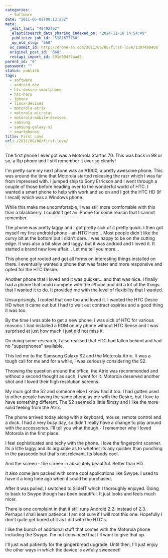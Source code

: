 ```yaml
---
categories:
  - Software
date: "2011-06-08T00:13:25Z"
meta:
  _edit_last: "48492462"
  _elasticsearch_data_sharing_indexed_on: "2024-11-18 14:54:49"
  _publicize_job_id: "5181677760"
  _wp_old_slug: "660"
  oc_commit_id: http://drone-ah.com/2011/06/08/first-love/1307488408
  original_post_id: "660"
  restapi_import_id: 591d994f7aad5
parent_id: "0"
password: ""
status: publish
tags:
  - software
  - android-dev
  - htc-desire-smartphone
  - htc-hero
  - iphone
  - linux-devices
  - motorola-atrix
  - motorola-microtac
  - motorola-mobile-devices
  - samsung
  - samsung-galaxy-s2
  - smartphones
title: First Love
url: /2011/06/08/first-love/
---
```


The first phone I ever got was a Motorola Startac 70. This was back in 98 or so,
a flip phone and I still remember it ever so clearly!

I'm pretty sure my next phone was an A1000, a pretty awesome phone. This was
around the time that Motorola started releasing the razr which I was far from
impressed with. I jumped ship to Sony Erricson and I went through a couple of
those before heading over to the wonderful world of HTC. I wanted a smart phone
to help with work and so on and I got the HTC HD (If I recall) which was a
Windows phone.

While this make me uncomfortable, I was still more comfortable with this than a
blackberry. I couldn't get an iPhone for some reason that I cannot remember.

The phone was pretty laggy and I got pretty sick of it pretty quick. I then got
myself my first android phone - an HTC Hero... Most people didn't like the curvy
bit at the bottom but I didn't care. I was happy to be on the cutting edge. It
was also a bit slow and laggy. but it was android and I loved it. It started a
brand new love affair... Let me tell you more...

<!--more-->

This phone got rooted and got all forms on interesting things installed on
there. I eventually wanted a phone that was faster and more responsive and opted
for the HTC Desire.

Another phone that I loved and it was quicker... and that was nice. I finally
had a phone that could compete with the iPhone and did a lot of the things that
I wanted it to do. It provided me with the level of flexibility that I wanted.

Unsurprisingly, I rooted that one too and loved it. I wanted the HTC Desire HD
when it came out but I had to wait out contract expiries and a good thing it was
too.

By the time I was able to get a new phone, I was sick of HTC for various
reasons. I had installed a ROM on my phone without HTC Sense and I was surprised
at just how much I just did not miss it.

On doing some research, I also realised that HTC had fallen behind and had no
"superphones" available.

This led me to the Samsung Galaxy S2 and the Motorola Atrix. It was a tough call
for me and for a while, I was seriously considering the S2.

Throwing the question around the office, the Atrix was recommended and without a
second thought as such, I went for it. Motorola deserved another shot and I
loved their high resolution screens.

My mum got the S2 and someone else I know had it too. I had gotten used to other
people having the same phone as me with the Desire, but I love to have something
different. The S2 seemed a little flimsy and I like the more solid feeling from
the Atrix.

The phone arrived today along with a keyboard, mouse, remote control and a dock.
I had a very busy day, so didn't really have a change to play around with the
accessories. I'll tell you what though - I remember why I loved Motorola in the
first place.

I feel sophisticated and techy with the phone. I love the fingerprint scanner.
Its a little laggy and its arguable as to whether its any quicker than punching
in the passcode but that's not relevant. Its bloody cool.

And the screen - the screen in absolutely beautiful. Better than HD.

It also come jam packed with some cool applications like Swype. I used to have
it a long time ago when it could be purchased.

After it was pulled, I switched to SlideIT which I thoroughly enjoyed. Going to
back to Swype though has been beautiful. It just looks and feels much nicer.

There is one complaint in that it still runs Android 2.2. instead of 2.3.
Perhaps I shall learn patience. I am not sure if I will root this one. Hopefully
I don't quite get bored of it as I did with the HTC's.

I like the bunch of additional stuff that comes with the Motorola phone
including the Swype. I'm not convinced that I'll want to give that up.

I'll just wait patiently for the gingerbread upgrade. Until then, I'll just
enjoy the other ways in which the device is awfully sweeeeet!

